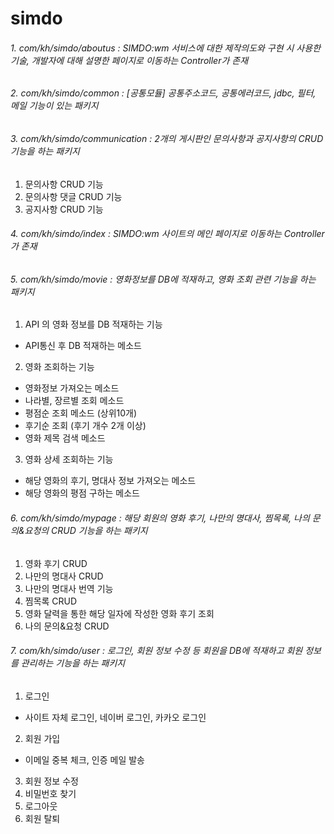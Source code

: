 # simdo

###### 1. com/kh/simdo/aboutus : SIMDO:wm 서비스에 대한 제작의도와 구현 시 사용한 기술, 개발자에 대해 설명한 페이지로 이동하는 Controller가 존재

###### 2. com/kh/simdo/common : [공통모듈] 공통주소코드, 공통에러코드, jdbc, 필터, 메일 기능이 있는 패키지

###### 3. com/kh/simdo/communication : 2개의 게시판인 문의사항과 공지사항의 CRUD  기능을 하는 패키지
 1. 문의사항 CRUD 기능
 2. 문의사항 댓글 CRUD 기능
 3. 공지사항 CRUD  기능

###### 4. com/kh/simdo/index : SIMDO:wm 사이트의 메인 페이지로 이동하는 Controller가 존재

###### 5. com/kh/simdo/movie : 영화정보를 DB에 적재하고, 영화 조회 관련 기능을 하는 패키지
 1. API 의 영화 정보를 DB 적재하는 기능
 - API통신 후 DB 적재하는 메소드

 2. 영화 조회하는 기능
 - 영화정보 가져오는 메소드
 - 나라별, 장르별 조회 메소드
 - 평점순 조회 메소드 (상위10개)
 - 후기순 조회 (후기 개수 2개 이상)
 - 영화 제목 검색 메소드

 3. 영화 상세 조회하는 기능
 - 해당 영화의 후기, 명대사 정보 가져오는 메소드
 - 해당 영화의 평점 구하는 메소드

###### 6. com/kh/simdo/mypage : 해당 회원의 영화 후기, 나만의 명대사, 찜목록, 나의 문의&요청의 CRUD 기능을 하는 패키지
1. 영화 후기 CRUD
2. 나만의 명대사 CRUD
3. 나만의 명대사 번역 기능
4. 찜목록 CRUD
5. 영화 달력을 통한 해당 일자에 작성한 영화 후기 조회
6. 나의 문의&요청 CRUD

###### 7. com/kh/simdo/user : 로그인, 회원 정보 수정 등 회원을 DB에 적재하고 회원 정보를 관리하는 기능을 하는 패키지
1. 로그인
- 사이트 자체 로그인, 네이버 로그인, 카카오 로그인
2. 회원 가입
- 이메일 중복 체크, 인증 메일 발송
3. 회원 정보 수정
4. 비밀번호 찾기
5. 로그아웃
6. 회원 탈퇴
